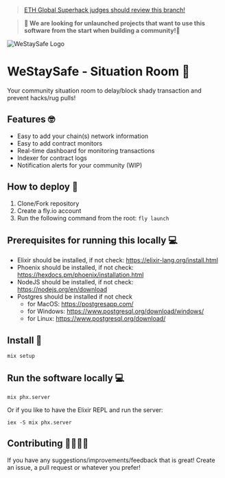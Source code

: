> [ETH Global Superhack judges should review this branch!](https://github.com/WeStaySafe/situation-room/tree/eth-global-superhack)

> **👋 We are looking for unlaunched projects that want to use this software from the start when building a community!👋**

![WeStaySafe Logo](https://westaysafe.com/favicon/android-chrome-192x192.png)

# WeStaySafe - Situation Room 🤝

Your community situation room to delay/block shady transaction and prevent hacks/rug pulls!

## Features 🤓

- Easy to add your chain(s) network information
- Easy to add contract monitors
- Real-time dashboard for monitoring transactions
- Indexer for contract logs
- Notification alerts for your community (WIP)

## How to deploy 🚀

1. Clone/Fork repository
2. Create a fly.io account
3. Run the following command from the root: `fly launch`

## Prerequisites for running this locally 💻
- Elixir should be installed, if not check: https://elixir-lang.org/install.html
- Phoenix should be installed, if not check: https://hexdocs.pm/phoenix/installation.html
- NodeJS should be installed, if not check: https://nodejs.org/en/download
- Postgres should be installed if not check
   - for MacOS: https://postgresapp.com/ 
   - for Windows: https://www.postgresql.org/download/windows/
   - for Linux: https://www.postgresql.org/download/

## Install 🔧

```
mix setup 
```

## Run the software locally 💻

```
mix phx.server
```

Or if you like to have the Elixir REPL and run the server:

```
iex -S mix phx.server
```

## Contributing 🦸‍♂️🦸‍♀️

If you have any suggestions/improvements/feedback that is great! Create an issue, a pull request or whatever you prefer! 

